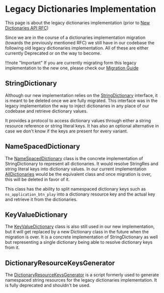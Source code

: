 # Legacy Dictionaries Implementation

This page is about the legacy dictionaries implementation (prior to [New Dictionaries API RFC](../../administrative/rfc/2022_07_28_new_type_safe_dictionaries_api.md))

Since we are in the course of a dictionaries implementation migration (towards the previously mentioned RFC) we still have in our codebase the following old legacy dictionaries implementation. All of these are either currently Deprecated or on the way to become.

!!!note "Important"
    If you are currently migrating form this legacy implementation to the new one, please check our [Migration Guide](dictionaries_migration_guide.md)

## StringDictionary

Although our new implementation relies on the [StringDictionary](https://github.bamtech.co/Android/Dmgz/blob/dab468f55ae77714caad3a88a52b92cc6a96e769/core-utils/src/main/java/com/bamtechmedia/dominguez/config/StringDictionary.kt) interface, it is meant to be deleted once we are fully migrated. This interface was in the legacy implementation the way to inject dictionaries in any place of our codebase and retrieve dictionary values.

It provides a protocol to access dictionary values through either a string resource reference or string literal keys. It has also an optional alternative in case we don't know if the keys are present for every variant.

## NameSpacedDictionary

The [NameSpacedDictionary](https://github.bamtech.co/Android/Dmgz/blob/dab468f55ae77714caad3a88a52b92cc6a96e769/features/dictionaries/src/main/java/com/bamtechmedia/dominguez/dictionaries/NameSpacedDictionary.kt) class is the concrete implementation of StringDictionary to represent all dictionaries. It would resolve StringRes and string literal keys into dictionary values. In our current implementation [AllDictionaries](https://github.bamtech.co/Android/Dmgz/blob/dab468f55ae77714caad3a88a52b92cc6a96e769/features/dictionaries/src/main/java/com/bamtechmedia/dominguez/dictionaries/AllDictionaries.kt) would be the equivalent class and once migration is over, this will be deleted in favor of it.

This class has the ability to split namespaced dictionary keys such as `ns_application_btn_play` into a dictionary resource key and the actual key and retrieve it from the dictionaries.

## KeyValueDictionary

The [KeyValueDictionary](https://github.bamtech.co/Android/Dmgz/blob/dab468f55ae77714caad3a88a52b92cc6a96e769/features/dictionaries/src/main/java/com/bamtechmedia/dominguez/dictionaries/KeyValueDictionary.kt) class is also still used in our new implementation, but it will get replaced by a new Dictionary class in the future when the migration is over. It is a concrete implementation of StringDictionary as well but representing a single dictionary being able to resolve dictionary keys from it.

## DictionaryResourceKeysGenerator

The [DictionaryResourceKeysGenerator](https://github.bamtech.co/Android/Dmgz/blob/dab468f55ae77714caad3a88a52b92cc6a96e769/tools/src/main/java/com/bamtechmedia/dominguez/core/dictionary/DictionaryResourceKeysGenerator.kt) is a script formerly used to generate namespaced string resources for the legacy dictionaries implementation. It is fully deprecated and shouldn't be used.
